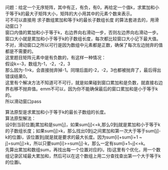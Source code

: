 问题：给定一个无序矩阵，其中有正，有负，有0，再给定一个值k，求累加和小于等于k的最大子矩阵大小，矩阵的大小用其中的元素个数来表示。  
可不可以直接用 求子数组累加和等于k的最长子数组长度 的算法套进去的，用滑动窗口？  
窗口内值的累加和小于等于k，右边界向右滑动一步，否则左边界向右滑动一步。窗口大小就是累加和小于等于k的子数组长度，每次都比较窗口大小记下最大值。  
不对，滑动窗口之所以可行是因为数组中元素都是正数，确保了每次左边抛弃的值都是不需要的。  
这里题目矩阵元素中是有负数的，有这样一种情况：  
假设k=-3，数组为-1，-2，-2，3  
那么因为-1>k，会直接抛弃掉-1。同理后面的-2，-2，3也都被抛弃了，最后得出错误结果0。  
这里有个解决方法不知道可不可行，就是如果碰到窗口累加和是负数，就直接右边界右移不抛弃值。emm不可以，因为你不能确保最后的窗口累加和是小于等于k的。  
所以滑动窗口pass  
  
算法原型是求累加和小于等于k的最长子数组的长度。  
算法原型解法：  
设0到当前位置j累加和是sum[j]，如果sum[j]<=k,那么0到j就是累加和小于等于k的子数组长度；如果sum[j]>k，那么找出0到j之间累加和第一次大于等于sum[j]-k的位置i，该位置到j就是就是要求的最大长度。因为sum[i]+sum[i+1 ~ j]=sum[j]>k，所以只要sum[i]>=sum[j]-k，那么一定有sum[i+1~j]<=k。  
先算出累加和数组sum，再找出每一个位置对应的i，找i这里有个优化，用一个数组记录区域最大累加和，然后可以在这个数组上用二分查找查出第一个大于等于k的位置i。